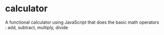 # calculator
A functional calculator using JavaScript that does the basic math operators : add, subtract, multiply, divide
